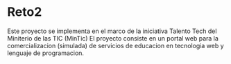 # Reto2
Este proyecto se implementa en el marco de la iniciativa Talento Tech del Miniterio de las TIC (MinTic)
El proyecto consiste en un portal web para la comercializacion (simulada) de servicios de educacion en tecnologia web y lenguaje de programacion. 
